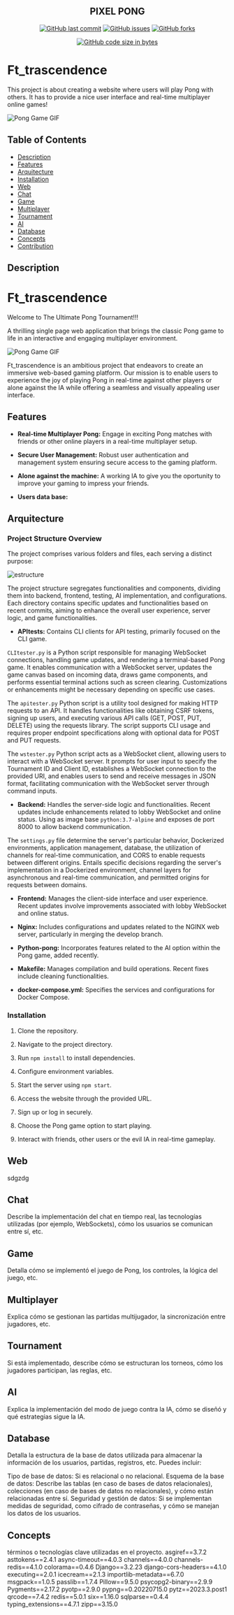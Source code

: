 <div align="center">

## PIXEL PONG


[![GitHub last commit](https://img.shields.io/github/last-commit/andresmejiaro/transcend?color=blue&label=Last%20commit&logo=git&maxAge=3600)](https://github.com/andresmejiaro/transcend/commits)
[![GitHub issues](https://img.shields.io/github/issues/andresmejiaro/transcend?label=Issues&color=blue&maxAge=3600)](https://github.com/andresmejiaro/transcend/issues)
[![GitHub forks](https://img.shields.io/github/forks/andresmejiaro/transcend?label=Forks&color=blue&maxAge=3600)](https://github.com/andresmejiaro/transcend/network)

[![GitHub code size in bytes](https://img.shields.io/github/languages/code-size/andresmejiaro/transcend?label=Code%20size&maxAge=3600)](https://github.com/andresmejiaro/transcend)

</div>


# Ft_trascendence

This project is about creating a website where users will play Pong with others. It has to provide a nice
user interface and real-time multiplayer online games!

![Pong Game GIF](https://media.giphy.com/media/l46CAEUwLewax0LTy/giphy.gif)

## Table of Contents

- [Description](#description)
- [Features](#features)
- [Arquitecture](#arquitecture)
- [Installation](#installation)
- [Web](#web)
- [Chat](#chat)
- [Game](#game)
- [Multiplayer](#multiplayer)
- [Tournament](#tournament)	
- [AI](#ai)
- [Database](#database)
- [Concepts](#concepts)
- [Contribution](#contribution)

## Description

# Ft_trascendence

Welcome to The Ultimate Pong Tournament!!!

A thrilling single page web application that brings the classic Pong game to life in an interactive and engaging multiplayer environment.

![Pong Game GIF](https://potduggans.com/wp-content/uploads/2019/02/PING-PONG-GIF.gif)

Ft_trascendence is an ambitious project that endeavors to create an immersive web-based gaming platform. Our mission is to enable users to experience the joy of playing Pong in real-time against other players or alone against the IA while offering a seamless and visually appealing user interface.

## Features

- **Real-time Multiplayer Pong:** Engage in exciting Pong matches with friends or other online players in a real-time multiplayer setup.
  
- **Secure User Management:** Robust user authentication and management system ensuring secure access to the gaming platform.

- **Alone against the machine:** A working IA to  give you the oportunity to improve your gaming to impress your friends.

- **Users data base:** 

## Arquitecture

### Project Structure Overview

The project comprises various folders and files, each serving a distinct purpose:

![estructure]()


The project structure segregates functionalities and components, dividing them into backend, frontend, testing, AI implementation, and configurations. Each directory contains specific updates and functionalities based on recent commits, aiming to enhance the overall user experience, server logic, and game functionalities.

- **APItests:** Contains CLI clients for API testing, primarily focused on the CLI game.

 `CLItester.py` is a Python script responsible for managing WebSocket connections, handling game updates, and rendering a terminal-based Pong game. It enables communication with a WebSocket server, updates the game canvas based on incoming data, draws game components, and performs essential terminal actions such as screen clearing. Customizations or enhancements might be necessary depending on specific use cases.

  The `apitester.py` Python script is a utility tool designed for making HTTP requests to an API. It handles functionalities like obtaining CSRF tokens, signing up users, and executing various API calls (GET, POST, PUT, DELETE) using the requests library. The script supports CLI usage and requires proper endpoint specifications along with optional data for POST and PUT requests.

  The `wstester.py` Python script acts as a WebSocket client, allowing users to interact with a WebSocket server. It prompts for user input to specify the Tournament ID and Client ID, establishes a WebSocket connection to the provided URI, and enables users to send and receive messages in JSON format, facilitating communication with the WebSocket server through command inputs.

- **Backend:** Handles the server-side logic and functionalities. Recent updates include enhancements related to lobby WebSocket and online status. Using as image base `python:3.7-alpine` and exposes de port 8000 to allow backend communication.
  
The `settings.py` file determine the server's particular behavior, Dockerized environments, application management, database, the utilization of channels for real-time communication, and CORS to enable requests between different origins.
Entails specific decisions regarding the server's implementation in a Dockerized environment, channel layers for asynchronous and real-time communication, and permitted origins for requests between domains.

- **Frontend:** Manages the client-side interface and user experience. Recent updates involve improvements associated with lobby WebSocket and online status.

- **Nginx:** Includes configurations and updates related to the NGINX web server, particularly in merging the develop branch.

- **Python-pong:** Incorporates features related to the AI option within the Pong game, added recently.

- **Makefile:** Manages compilation and build operations. Recent fixes include cleaning functionalities.

- **docker-compose.yml:** Specifies the services and configurations for Docker Compose.

### Installation
1. Clone the repository.
2. Navigate to the project directory.
3. Run `npm install` to install dependencies.
4. Configure environment variables.
5. Start the server using `npm start`.

1. Access the website through the provided URL.
2. Sign up or log in securely.
3. Choose the Pong game option to start playing.
4. Interact with friends, other users or the evil IA in real-time gameplay.

## Web
sdgzdg

## Chat
Describe la implementación del chat en tiempo real, las tecnologías utilizadas (por ejemplo, WebSockets), cómo los usuarios se comunican entre sí, etc.

## Game
Detalla cómo se implementó el juego de Pong, los controles, la lógica del juego, etc.

## Multiplayer
Explica cómo se gestionan las partidas multijugador, la sincronización entre jugadores, etc.

## Tournament
Si está implementado, describe cómo se estructuran los torneos, cómo los jugadores participan, las reglas, etc.

## AI
Explica la implementación del modo de juego contra la IA, cómo se diseñó y qué estrategias sigue la IA.

## Database
Detalla la estructura de la base de datos utilizada para almacenar la información de los usuarios, partidas, registros, etc. Puedes incluir:

Tipo de base de datos: Si es relacional o no relacional.
Esquema de la base de datos: Describe las tablas (en caso de bases de datos relacionales), colecciones (en caso de bases de datos no relacionales), y cómo están relacionadas entre sí.
Seguridad y gestión de datos: Si se implementan medidas de seguridad, como cifrado de contraseñas, y cómo se manejan los datos de los usuarios.

## Concepts
términos o tecnologías clave utilizadas en el proyecto.
asgiref==3.7.2
asttokens==2.4.1
async-timeout==4.0.3
channels==4.0.0
channels-redis==4.1.0
colorama==0.4.6
Django==3.2.23
django-cors-headers==4.1.0
executing==2.0.1
icecream==2.1.3
importlib-metadata==6.7.0
msgpack==1.0.5
passlib==1.7.4
Pillow==9.5.0
psycopg2-binary==2.9.9
Pygments==2.17.2
pyotp==2.9.0
pypng==0.20220715.0
pytz==2023.3.post1
qrcode==7.4.2
redis==5.0.1
six==1.16.0
sqlparse==0.4.4
typing_extensions==4.7.1
zipp==3.15.0
